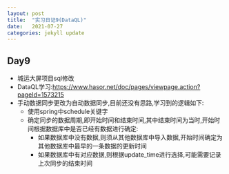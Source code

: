 ```yaml
---
layout: post
title:  "实习日记9(DataQL)"
date:   2021-07-27
categories: jekyll update
---
```


## Day9

- 城运大屏项目sql修改
- DataQL学习:https://www.hasor.net/doc/pages/viewpage.action?pageId=1573215
- 手动数据同步更改为自动数据同步,目前还没有思路,学习到的逻辑如下:
   - 使用spring中schedule关键字
   - 确定同步的数据周期,即开始时间和结束时间,其中结束时间为当时,开始时间根据数据库中是否已经有数据进行确定:
     - 如果数据库中没有数据,则须从其他数据库中导入数据,开始时间确定为其他数据库中最早的一条数据的更新时间
     - 如果数据库中有对应数据,则根据update_time进行选择,可能需要记录上次同步的结束时间
